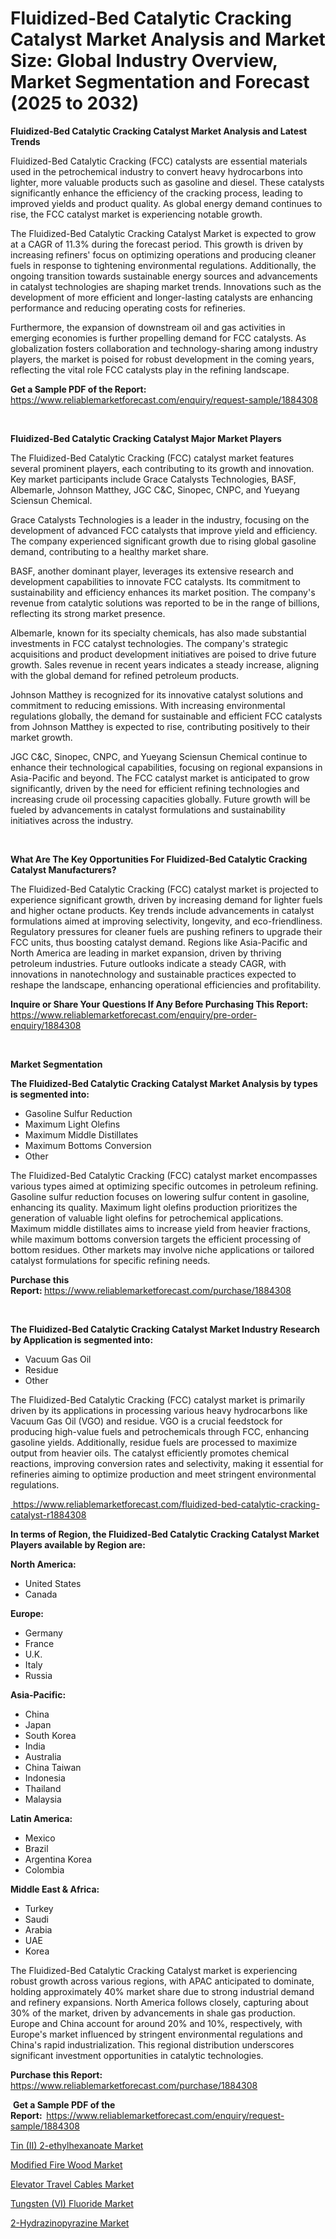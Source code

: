 <p><h1>Fluidized-Bed Catalytic Cracking Catalyst Market Analysis and Market Size: Global Industry Overview, Market Segmentation and Forecast (2025 to 2032)</h1></p><p><strong>Fluidized-Bed Catalytic Cracking Catalyst Market Analysis and Latest Trends</strong></p>
<p><p>Fluidized-Bed Catalytic Cracking (FCC) catalysts are essential materials used in the petrochemical industry to convert heavy hydrocarbons into lighter, more valuable products such as gasoline and diesel. These catalysts significantly enhance the efficiency of the cracking process, leading to improved yields and product quality. As global energy demand continues to rise, the FCC catalyst market is experiencing notable growth.</p><p>The Fluidized-Bed Catalytic Cracking Catalyst Market is expected to grow at a CAGR of 11.3% during the forecast period. This growth is driven by increasing refiners' focus on optimizing operations and producing cleaner fuels in response to tightening environmental regulations. Additionally, the ongoing transition towards sustainable energy sources and advancements in catalyst technologies are shaping market trends. Innovations such as the development of more efficient and longer-lasting catalysts are enhancing performance and reducing operating costs for refineries. </p><p>Furthermore, the expansion of downstream oil and gas activities in emerging economies is further propelling demand for FCC catalysts. As globalization fosters collaboration and technology-sharing among industry players, the market is poised for robust development in the coming years, reflecting the vital role FCC catalysts play in the refining landscape.</p></p>
<p><strong>Get a Sample PDF of the Report:&nbsp;</strong> <a href="https://www.reliablemarketforecast.com/enquiry/request-sample/1884308?utm_campaign=1834&utm_medium=2&utm_source=Github&utm_content=ia&utm_term=03042025&utm_id=fluidized-bed-catalytic-cracking-catalyst">https://www.reliablemarketforecast.com/enquiry/request-sample/1884308</a></p>
<p>&nbsp;</p>
<p><strong>Fluidized-Bed Catalytic Cracking Catalyst Major Market Players</strong></p>
<p><p>The Fluidized-Bed Catalytic Cracking (FCC) catalyst market features several prominent players, each contributing to its growth and innovation. Key market participants include Grace Catalysts Technologies, BASF, Albemarle, Johnson Matthey, JGC C&C, Sinopec, CNPC, and Yueyang Sciensun Chemical.</p><p>Grace Catalysts Technologies is a leader in the industry, focusing on the development of advanced FCC catalysts that improve yield and efficiency. The company experienced significant growth due to rising global gasoline demand, contributing to a healthy market share.</p><p>BASF, another dominant player, leverages its extensive research and development capabilities to innovate FCC catalysts. Its commitment to sustainability and efficiency enhances its market position. The company's revenue from catalytic solutions was reported to be in the range of billions, reflecting its strong market presence.</p><p>Albemarle, known for its specialty chemicals, has also made substantial investments in FCC catalyst technologies. The company's strategic acquisitions and product development initiatives are poised to drive future growth. Sales revenue in recent years indicates a steady increase, aligning with the global demand for refined petroleum products.</p><p>Johnson Matthey is recognized for its innovative catalyst solutions and commitment to reducing emissions. With increasing environmental regulations globally, the demand for sustainable and efficient FCC catalysts from Johnson Matthey is expected to rise, contributing positively to their market growth.</p><p>JGC C&C, Sinopec, CNPC, and Yueyang Sciensun Chemical continue to enhance their technological capabilities, focusing on regional expansions in Asia-Pacific and beyond. The FCC catalyst market is anticipated to grow significantly, driven by the need for efficient refining technologies and increasing crude oil processing capacities globally. Future growth will be fueled by advancements in catalyst formulations and sustainability initiatives across the industry.</p></p>
<p>&nbsp;</p>
<p><strong>What Are The Key Opportunities For Fluidized-Bed Catalytic Cracking Catalyst Manufacturers?</strong></p>
<p><p>The Fluidized-Bed Catalytic Cracking (FCC) catalyst market is projected to experience significant growth, driven by increasing demand for lighter fuels and higher octane products. Key trends include advancements in catalyst formulations aimed at improving selectivity, longevity, and eco-friendliness. Regulatory pressures for cleaner fuels are pushing refiners to upgrade their FCC units, thus boosting catalyst demand. Regions like Asia-Pacific and North America are leading in market expansion, driven by thriving petroleum industries. Future outlooks indicate a steady CAGR, with innovations in nanotechnology and sustainable practices expected to reshape the landscape, enhancing operational efficiencies and profitability.</p></p>
<p><strong>Inquire or Share Your Questions If Any Before Purchasing This Report:</strong> <a href="https://www.reliablemarketforecast.com/enquiry/pre-order-enquiry/1884308?utm_campaign=1834&utm_medium=2&utm_source=Github&utm_content=ia&utm_term=03042025&utm_id=fluidized-bed-catalytic-cracking-catalyst">https://www.reliablemarketforecast.com/enquiry/pre-order-enquiry/1884308</a></p>
<p>&nbsp;</p>
<p><strong>Market Segmentation</strong></p>
<p><strong>The Fluidized-Bed Catalytic Cracking Catalyst Market Analysis by types is segmented into:</strong></p>
<p><ul><li>Gasoline Sulfur Reduction</li><li>Maximum Light Olefins</li><li>Maximum Middle Distillates</li><li>Maximum Bottoms Conversion</li><li>Other</li></ul></p>
<p><p>The Fluidized-Bed Catalytic Cracking (FCC) catalyst market encompasses various types aimed at optimizing specific outcomes in petroleum refining. Gasoline sulfur reduction focuses on lowering sulfur content in gasoline, enhancing its quality. Maximum light olefins production prioritizes the generation of valuable light olefins for petrochemical applications. Maximum middle distillates aims to increase yield from heavier fractions, while maximum bottoms conversion targets the efficient processing of bottom residues. Other markets may involve niche applications or tailored catalyst formulations for specific refining needs.</p></p>
<p><strong>Purchase this Report:&nbsp;</strong><a href="https://www.reliablemarketforecast.com/purchase/1884308?utm_campaign=1834&utm_medium=2&utm_source=Github&utm_content=ia&utm_term=03042025&utm_id=fluidized-bed-catalytic-cracking-catalyst">https://www.reliablemarketforecast.com/purchase/1884308</a></p>
<p>&nbsp;</p>
<p><strong>The Fluidized-Bed Catalytic Cracking Catalyst Market Industry Research by Application is segmented into:</strong></p>
<p><ul><li>Vacuum Gas Oil</li><li>Residue</li><li>Other</li></ul></p>
<p><p>The Fluidized-Bed Catalytic Cracking (FCC) catalyst market is primarily driven by its applications in processing various heavy hydrocarbons like Vacuum Gas Oil (VGO) and residue. VGO is a crucial feedstock for producing high-value fuels and petrochemicals through FCC, enhancing gasoline yields. Additionally, residue fuels are processed to maximize output from heavier oils. The catalyst efficiently promotes chemical reactions, improving conversion rates and selectivity, making it essential for refineries aiming to optimize production and meet stringent environmental regulations.</p></p>
<p><a href="https://www.reliablemarketforecast.com/fluidized-bed-catalytic-cracking-catalyst-r1884308?utm_campaign=1834&utm_medium=2&utm_source=Github&utm_content=ia&utm_term=03042025&utm_id=fluidized-bed-catalytic-cracking-catalyst">&nbsp;https://www.reliablemarketforecast.com/fluidized-bed-catalytic-cracking-catalyst-r1884308</a></p>
<p><strong>In terms of Region, the Fluidized-Bed Catalytic Cracking Catalyst Market Players available by Region are:</strong></p>
<p>
    <p> <strong> North America: </strong>
        <ul>
            <li>United States</li>
            <li>Canada</li>
        </ul>
        </p> 
    <p> <strong> Europe: </strong>
        <ul>
            <li>Germany</li>
            <li>France</li>
            <li>U.K.</li>
            <li>Italy</li>
            <li>Russia</li>
        </ul>
        </p> 
    <p> <strong> Asia-Pacific: </strong>
        <ul>
            <li>China</li>
            <li>Japan</li>
            <li>South Korea</li>
            <li>India</li>
            <li>Australia</li>
            <li>China Taiwan</li>
            <li>Indonesia</li>
            <li>Thailand</li>
            <li>Malaysia</li>
        </ul>
        </p> 
    <p> <strong> Latin America: </strong>
        <ul>
            <li>Mexico</li>
            <li>Brazil</li>
            <li>Argentina Korea</li>
            <li>Colombia</li>
        </ul>
        </p> 
    <p> <strong> Middle East & Africa: </strong>
        <ul>
            <li>Turkey</li>
            <li>Saudi</li>
            <li>Arabia</li>
            <li>UAE</li>
            <li>Korea</li>
        </ul>
    </p>
    </p>
<p><p>The Fluidized-Bed Catalytic Cracking Catalyst market is experiencing robust growth across various regions, with APAC anticipated to dominate, holding approximately 40% market share due to strong industrial demand and refinery expansions. North America follows closely, capturing about 30% of the market, driven by advancements in shale gas production. Europe and China account for around 20% and 10%, respectively, with Europe's market influenced by stringent environmental regulations and China's rapid industrialization. This regional distribution underscores significant investment opportunities in catalytic technologies.</p></p>
<p><strong>Purchase this Report: </strong><a href="https://www.reliablemarketforecast.com/purchase/1884308?utm_campaign=1834&utm_medium=2&utm_source=Github&utm_content=ia&utm_term=03042025&utm_id=fluidized-bed-catalytic-cracking-catalyst">https://www.reliablemarketforecast.com/purchase/1884308</a></p>
<p>&nbsp;<strong>Get a Sample PDF of the Report:&nbsp;&nbsp;</strong><a href="https://www.reliablemarketforecast.com/enquiry/request-sample/1884308?utm_campaign=1834&utm_medium=2&utm_source=Github&utm_content=ia&utm_term=03042025&utm_id=fluidized-bed-catalytic-cracking-catalyst">https://www.reliablemarketforecast.com/enquiry/request-sample/1884308</a></p>
<p><strong></strong></p>
<p><p><a href="https://github.com/dichkotuanny/Market-Research-Report-List-1/blob/main/tin-ii-2-ethylhexanoate-market.md?utm_campaign=1834&utm_medium=2&utm_source=Github&utm_content=ia&utm_term=03042025&utm_id=fluidized-bed-catalytic-cracking-catalyst">Tin (II) 2-ethylhexanoate Market</a></p><p><a href="https://github.com/dahcheeviola/Market-Research-Report-List-1/blob/main/modified-fire-wood-market.md?utm_campaign=1834&utm_medium=2&utm_source=Github&utm_content=ia&utm_term=03042025&utm_id=fluidized-bed-catalytic-cracking-catalyst">Modified Fire Wood Market</a></p><p><a href="https://github.com/marrahcerpas05/Market-Research-Report-List-1/blob/main/elevator-travel-cables-market.md?utm_campaign=1834&utm_medium=2&utm_source=Github&utm_content=ia&utm_term=03042025&utm_id=fluidized-bed-catalytic-cracking-catalyst">Elevator Travel Cables Market</a></p><p><a href="https://github.com/rojannovarwd/Market-Research-Report-List-1/blob/main/tungsten-vi-fluoride-market.md?utm_campaign=1834&utm_medium=2&utm_source=Github&utm_content=ia&utm_term=03042025&utm_id=fluidized-bed-catalytic-cracking-catalyst">Tungsten (VI) Fluoride Market</a></p><p><a href="https://github.com/cagleplittrw/Market-Research-Report-List-1/blob/main/2-hydrazinopyrazine-market.md?utm_campaign=1834&utm_medium=2&utm_source=Github&utm_content=ia&utm_term=03042025&utm_id=fluidized-bed-catalytic-cracking-catalyst">2-Hydrazinopyrazine Market</a></p></p>
